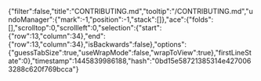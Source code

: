 {"filter":false,"title":"CONTRIBUTING.md","tooltip":"/CONTRIBUTING.md","undoManager":{"mark":-1,"position":-1,"stack":[]},"ace":{"folds":[],"scrolltop":0,"scrollleft":0,"selection":{"start":{"row":13,"column":34},"end":{"row":13,"column":34},"isBackwards":false},"options":{"guessTabSize":true,"useWrapMode":false,"wrapToView":true},"firstLineState":0},"timestamp":1445839986188,"hash":"0bd15e58721385314e4270063288c620f769bcca"}